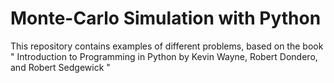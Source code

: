# Monte-Carlo Simulation with Python
This repository contains examples of different problems, based on the book " Introduction to Programming in Python by Kevin Wayne, Robert Dondero, and Robert Sedgewick "
